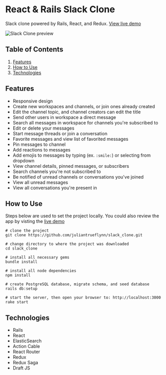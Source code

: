 # React & Rails Slack Clone

Slack clone powered by Rails, React, and Redux. [View live demo](https://slack-clone-julian.herokuapp.com/)

![Slack Clone preview](https://user-images.githubusercontent.com/2691129/51093288-1e155000-1770-11e9-9340-6404999b711e.png)

## Table of Contents

1. [Features](#features)
2. [How to Use](#how-to-use)
3. [Technologies](#technologies)

## Features

- Responsive design
- Create new workspaces and channels, or join ones already created
- Edit the channel topic, and channel creators can edit the title
- Send other users in workspace a direct message
- Search all messages in workspace for channels you're subscribed to
- Edit or delete your messages
- Start message threads or join a conversation
- Favorite messages and view list of favorited messages
- Pin messages to channel
- Add reactions to messages
- Add emojis to messages by typing (ex. ```:smile:```) or selecting from dropdown
- View channel details, pinned messages, or subscribers
- Search channels you're not subscribed to
- Be notified of unread channels or conversations you've joined
- View all unread messages
- View all conversations you're present in

## How to Use

Steps below are used to set the project locally. You could also review the app by visting the [live demo](https://slack-clone-julian.herokuapp.com/)

```
# clone the project
git clone https://github.com/juliantrueflynn/slack_clone.git

# change directory to where the project was downloaded
cd slack_clone

# install all necessary gems
bundle install

# install all node dependencies
npm install

# create PostgreSQL database, migrate schema, and seed database
rails db:setup

# start the server, then open your browser to: http://localhost:3000
rake start
```

## Technologies

- Rails
- React
- ElasticSearch
- Action Cable
- React Router
- Redux
- Redux Saga
- Draft JS

